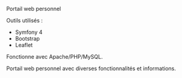 Portail web personnel

Outils utilisés :
- Symfony 4
- Bootstrap
- Leaflet

Fonctionne avec Apache/PHP/MySQL.

Portail web personnel avec diverses fonctionnalités et informations.
